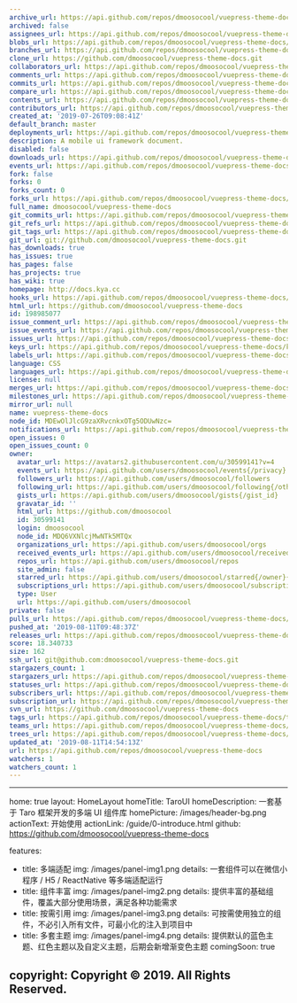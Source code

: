 ```yaml
---
archive_url: https://api.github.com/repos/dmoosocool/vuepress-theme-docs/{archive_format}{/ref}
archived: false
assignees_url: https://api.github.com/repos/dmoosocool/vuepress-theme-docs/assignees{/user}
blobs_url: https://api.github.com/repos/dmoosocool/vuepress-theme-docs/git/blobs{/sha}
branches_url: https://api.github.com/repos/dmoosocool/vuepress-theme-docs/branches{/branch}
clone_url: https://github.com/dmoosocool/vuepress-theme-docs.git
collaborators_url: https://api.github.com/repos/dmoosocool/vuepress-theme-docs/collaborators{/collaborator}
comments_url: https://api.github.com/repos/dmoosocool/vuepress-theme-docs/comments{/number}
commits_url: https://api.github.com/repos/dmoosocool/vuepress-theme-docs/commits{/sha}
compare_url: https://api.github.com/repos/dmoosocool/vuepress-theme-docs/compare/{base}...{head}
contents_url: https://api.github.com/repos/dmoosocool/vuepress-theme-docs/contents/{+path}
contributors_url: https://api.github.com/repos/dmoosocool/vuepress-theme-docs/contributors
created_at: '2019-07-26T09:08:41Z'
default_branch: master
deployments_url: https://api.github.com/repos/dmoosocool/vuepress-theme-docs/deployments
description: A mobile ui framework document.
disabled: false
downloads_url: https://api.github.com/repos/dmoosocool/vuepress-theme-docs/downloads
events_url: https://api.github.com/repos/dmoosocool/vuepress-theme-docs/events
fork: false
forks: 0
forks_count: 0
forks_url: https://api.github.com/repos/dmoosocool/vuepress-theme-docs/forks
full_name: dmoosocool/vuepress-theme-docs
git_commits_url: https://api.github.com/repos/dmoosocool/vuepress-theme-docs/git/commits{/sha}
git_refs_url: https://api.github.com/repos/dmoosocool/vuepress-theme-docs/git/refs{/sha}
git_tags_url: https://api.github.com/repos/dmoosocool/vuepress-theme-docs/git/tags{/sha}
git_url: git://github.com/dmoosocool/vuepress-theme-docs.git
has_downloads: true
has_issues: true
has_pages: false
has_projects: true
has_wiki: true
homepage: http://docs.kya.cc
hooks_url: https://api.github.com/repos/dmoosocool/vuepress-theme-docs/hooks
html_url: https://github.com/dmoosocool/vuepress-theme-docs
id: 198985077
issue_comment_url: https://api.github.com/repos/dmoosocool/vuepress-theme-docs/issues/comments{/number}
issue_events_url: https://api.github.com/repos/dmoosocool/vuepress-theme-docs/issues/events{/number}
issues_url: https://api.github.com/repos/dmoosocool/vuepress-theme-docs/issues{/number}
keys_url: https://api.github.com/repos/dmoosocool/vuepress-theme-docs/keys{/key_id}
labels_url: https://api.github.com/repos/dmoosocool/vuepress-theme-docs/labels{/name}
language: CSS
languages_url: https://api.github.com/repos/dmoosocool/vuepress-theme-docs/languages
license: null
merges_url: https://api.github.com/repos/dmoosocool/vuepress-theme-docs/merges
milestones_url: https://api.github.com/repos/dmoosocool/vuepress-theme-docs/milestones{/number}
mirror_url: null
name: vuepress-theme-docs
node_id: MDEwOlJlcG9zaXRvcnkxOTg5ODUwNzc=
notifications_url: https://api.github.com/repos/dmoosocool/vuepress-theme-docs/notifications{?since,all,participating}
open_issues: 0
open_issues_count: 0
owner:
  avatar_url: https://avatars2.githubusercontent.com/u/30599141?v=4
  events_url: https://api.github.com/users/dmoosocool/events{/privacy}
  followers_url: https://api.github.com/users/dmoosocool/followers
  following_url: https://api.github.com/users/dmoosocool/following{/other_user}
  gists_url: https://api.github.com/users/dmoosocool/gists{/gist_id}
  gravatar_id: ''
  html_url: https://github.com/dmoosocool
  id: 30599141
  login: dmoosocool
  node_id: MDQ6VXNlcjMwNTk5MTQx
  organizations_url: https://api.github.com/users/dmoosocool/orgs
  received_events_url: https://api.github.com/users/dmoosocool/received_events
  repos_url: https://api.github.com/users/dmoosocool/repos
  site_admin: false
  starred_url: https://api.github.com/users/dmoosocool/starred{/owner}{/repo}
  subscriptions_url: https://api.github.com/users/dmoosocool/subscriptions
  type: User
  url: https://api.github.com/users/dmoosocool
private: false
pulls_url: https://api.github.com/repos/dmoosocool/vuepress-theme-docs/pulls{/number}
pushed_at: '2019-08-11T09:48:37Z'
releases_url: https://api.github.com/repos/dmoosocool/vuepress-theme-docs/releases{/id}
score: 18.340733
size: 162
ssh_url: git@github.com:dmoosocool/vuepress-theme-docs.git
stargazers_count: 1
stargazers_url: https://api.github.com/repos/dmoosocool/vuepress-theme-docs/stargazers
statuses_url: https://api.github.com/repos/dmoosocool/vuepress-theme-docs/statuses/{sha}
subscribers_url: https://api.github.com/repos/dmoosocool/vuepress-theme-docs/subscribers
subscription_url: https://api.github.com/repos/dmoosocool/vuepress-theme-docs/subscription
svn_url: https://github.com/dmoosocool/vuepress-theme-docs
tags_url: https://api.github.com/repos/dmoosocool/vuepress-theme-docs/tags
teams_url: https://api.github.com/repos/dmoosocool/vuepress-theme-docs/teams
trees_url: https://api.github.com/repos/dmoosocool/vuepress-theme-docs/git/trees{/sha}
updated_at: '2019-08-11T14:54:13Z'
url: https://api.github.com/repos/dmoosocool/vuepress-theme-docs
watchers: 1
watchers_count: 1
---
```


---
home: true
layout: HomeLayout
homeTitle: TaroUI
homeDescription: 一套基于 Taro 框架开发的多端 UI 组件库
homePicture: /images/header-bg.png
actionText: 开始使用
actionLink: /guide/0-introduce.html
github: https://github.com/dmoosocool/vuepress-theme-docs

features:
- title: 多端适配
  img: /images/panel-img1.png
  details: 一套组件可以在微信小程序 / H5 / ReactNative 等多端适配运行
- title: 组件丰富
  img: /images/panel-img2.png
  details: 提供丰富的基础组件，覆盖大部分使用场景，满足各种功能需求
- title: 按需引用
  img: /images/panel-img3.png
  details: 可按需使用独立的组件，不必引入所有文件，可最小化的注入到项目中
- title: 多套主题
  img: /images/panel-img4.png
  details: 提供默认的蓝色主题、红色主题以及自定义主题，后期会新增渐变色主题
  comingSoon: true

copyright: Copyright © 2019. All Rights Reserved.
---

